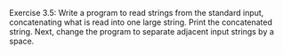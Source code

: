Exercise 3.5: Write a program to read strings from the standard input,
concatenating what is read into one large string. Print the concatenated
string. Next, change the program to separate adjacent input strings by a space.